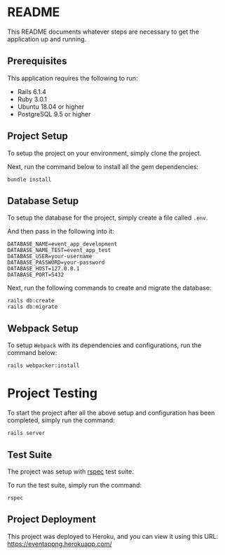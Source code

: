 # README

This README documents whatever steps are necessary to get the application up and running.


## Prerequisites

This application requires the following to run:

* Rails 6.1.4
* Ruby 3.0.1
* Ubuntu 18.04 or higher
* PostgreSQL 9.5 or higher


## Project Setup

To setup the project on your environment, simply clone the project.

Next, run the command below to install all the gem dependencies:

    bundle install


## Database Setup

To setup the database for the project, simply create a file called `.env`.

And then pass in the following into it:

    DATABASE_NAME=event_app_development
    DATABASE_NAME_TEST=event_app_test
    DATABASE_USER=your-username
    DATABASE_PASSWORD=your-password
    DATABASE_HOST=127.0.0.1
    DATABASE_PORT=5432

Next, run the following commands to create and migrate the database:

    rails db:create
    rails db:migrate


## Webpack Setup
To setup `Webpack` with its dependencies and configurations, run the command below:

    rails webpacker:install


# Project Testing

To start the project after all the above setup and configuration has been completed, simply run the command:

    rails server


## Test Suite

The project was setup with [rspec](https://github.com/rspec/rspec-rails) test suite.

To run the test suite, simply run the command:

    rspec


## Project Deployment

This project was deployed to Heroku, and you can view it using this URL:
https://eventappng.herokuapp.com/